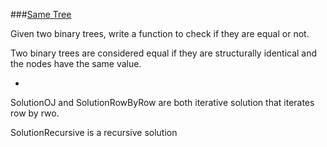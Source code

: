 ###[Same Tree](http://leetcode.com/onlinejudge#question_100)

Given two binary trees, write a function to check if they are equal or not.

Two binary trees are considered equal if they are structurally identical and the nodes have the same value.

-

SolutionOJ and SolutionRowByRow are both iterative solution that iterates row by rwo.

SolutionRecursive is a recursive solution